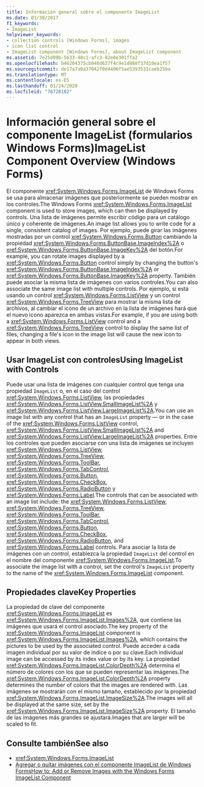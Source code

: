 ```yaml
---
title: Información general sobre el componente ImageList
ms.date: 03/30/2017
f1_keywords:
- ImageList
helpviewer_keywords:
- collection controls [Windows Forms], images
- icon list control
- ImageList component [Windows Forms], about ImageList component
ms.assetid: 7e25d89b-5633-40c1-afc3-82e0e301ffa2
ms.openlocfilehash: b46204375cb046d637f4c9e1d888f37d10ea1f57
ms.sourcegitcommit: de17a7a0a37042f0d4406f5ae5393531caeb25ba
ms.translationtype: MT
ms.contentlocale: es-ES
ms.lasthandoff: 01/24/2020
ms.locfileid: "76728102"
---
```

# <a name="imagelist-component-overview-windows-forms"></a><span data-ttu-id="ef53a-102">Información general sobre el componente ImageList (formularios Windows Forms)</span><span class="sxs-lookup"><span data-stu-id="ef53a-102">ImageList Component Overview (Windows Forms)</span></span>

<span data-ttu-id="ef53a-103">El componente <xref:System.Windows.Forms.ImageList> de Windows Forms se usa para almacenar imágenes que posteriormente se pueden mostrar en los controles.</span><span class="sxs-lookup"><span data-stu-id="ef53a-103">The Windows Forms <xref:System.Windows.Forms.ImageList> component is used to store images, which can then be displayed by controls.</span></span> <span data-ttu-id="ef53a-104">Una lista de imágenes permite escribir código para un catálogo único y coherente de imágenes.</span><span class="sxs-lookup"><span data-stu-id="ef53a-104">An image list allows you to write code for a single, consistent catalog of images.</span></span> <span data-ttu-id="ef53a-105">Por ejemplo, puede girar las imágenes mostradas por un control <xref:System.Windows.Forms.Button> cambiando la propiedad <xref:System.Windows.Forms.ButtonBase.ImageIndex%2A> o <xref:System.Windows.Forms.ButtonBase.ImageKey%2A> del botón.</span><span class="sxs-lookup"><span data-stu-id="ef53a-105">For example, you can rotate images displayed by a <xref:System.Windows.Forms.Button> control simply by changing the button's <xref:System.Windows.Forms.ButtonBase.ImageIndex%2A> or <xref:System.Windows.Forms.ButtonBase.ImageKey%2A> property.</span></span> <span data-ttu-id="ef53a-106">También puede asociar la misma lista de imágenes con varios controles.</span><span class="sxs-lookup"><span data-stu-id="ef53a-106">You can also associate the same image list with multiple controls.</span></span> <span data-ttu-id="ef53a-107">Por ejemplo, si está usando un control <xref:System.Windows.Forms.ListView> y un control <xref:System.Windows.Forms.TreeView> para mostrar la misma lista de archivos, al cambiar el icono de un archivo en la lista de imágenes hará que el nuevo icono aparezca en ambas vistas.</span><span class="sxs-lookup"><span data-stu-id="ef53a-107">For example, if you are using both a <xref:System.Windows.Forms.ListView> control and a <xref:System.Windows.Forms.TreeView> control to display the same list of files, changing a file's icon in the image list will cause the new icon to appear in both views.</span></span>

## <a name="using-imagelist-with-controls"></a><span data-ttu-id="ef53a-108">Usar ImageList con controles</span><span class="sxs-lookup"><span data-stu-id="ef53a-108">Using ImageList with Controls</span></span>

<span data-ttu-id="ef53a-109">Puede usar una lista de imágenes con cualquier control que tenga una propiedad `ImageList` o, en el caso del control <xref:System.Windows.Forms.ListView>, las propiedades <xref:System.Windows.Forms.ListView.SmallImageList%2A> y <xref:System.Windows.Forms.ListView.LargeImageList%2A>.</span><span class="sxs-lookup"><span data-stu-id="ef53a-109">You can use an image list with any control that has an `ImageList` property — or in the case of the <xref:System.Windows.Forms.ListView> control, <xref:System.Windows.Forms.ListView.SmallImageList%2A> and <xref:System.Windows.Forms.ListView.LargeImageList%2A> properties.</span></span> <span data-ttu-id="ef53a-110">Entre los controles que pueden asociarse con una lista de imágenes se incluyen <xref:System.Windows.Forms.ListView>, <xref:System.Windows.Forms.TreeView>, <xref:System.Windows.Forms.ToolBar>, <xref:System.Windows.Forms.TabControl>, <xref:System.Windows.Forms.Button>, <xref:System.Windows.Forms.CheckBox>, <xref:System.Windows.Forms.RadioButton> y <xref:System.Windows.Forms.Label>.</span><span class="sxs-lookup"><span data-stu-id="ef53a-110">The controls that can be associated with an image list include: the <xref:System.Windows.Forms.ListView>, <xref:System.Windows.Forms.TreeView>, <xref:System.Windows.Forms.ToolBar>, <xref:System.Windows.Forms.TabControl>, <xref:System.Windows.Forms.Button>, <xref:System.Windows.Forms.CheckBox>, <xref:System.Windows.Forms.RadioButton>, and <xref:System.Windows.Forms.Label> controls.</span></span> <span data-ttu-id="ef53a-111">Para asociar la lista de imágenes con un control, establezca la propiedad `ImageList` del control en el nombre del componente <xref:System.Windows.Forms.ImageList>.</span><span class="sxs-lookup"><span data-stu-id="ef53a-111">To associate the image list with a control, set the control's `ImageList` property to the name of the <xref:System.Windows.Forms.ImageList> component.</span></span>

## <a name="key-properties"></a><span data-ttu-id="ef53a-112">Propiedades clave</span><span class="sxs-lookup"><span data-stu-id="ef53a-112">Key Properties</span></span>

<span data-ttu-id="ef53a-113">La propiedad de clave del componente <xref:System.Windows.Forms.ImageList> es <xref:System.Windows.Forms.ImageList.Images%2A>, que contiene las imágenes que usará el control asociado.</span><span class="sxs-lookup"><span data-stu-id="ef53a-113">The key property of the <xref:System.Windows.Forms.ImageList> component is <xref:System.Windows.Forms.ImageList.Images%2A>, which contains the pictures to be used by the associated control.</span></span> <span data-ttu-id="ef53a-114">Puede acceder a cada imagen individual por su valor de índice o por su clave.</span><span class="sxs-lookup"><span data-stu-id="ef53a-114">Each individual image can be accessed by its index value or by its key.</span></span> <span data-ttu-id="ef53a-115">La propiedad <xref:System.Windows.Forms.ImageList.ColorDepth%2A> determina el número de colores con los que se pueden representar las imágenes.</span><span class="sxs-lookup"><span data-stu-id="ef53a-115">The <xref:System.Windows.Forms.ImageList.ColorDepth%2A> property determines the number of colors that the images are rendered with.</span></span> <span data-ttu-id="ef53a-116">Las imágenes se mostrarán con el mismo tamaño, establecido por la propiedad <xref:System.Windows.Forms.ImageList.ImageSize%2A>.</span><span class="sxs-lookup"><span data-stu-id="ef53a-116">The images will all be displayed at the same size, set by the <xref:System.Windows.Forms.ImageList.ImageSize%2A> property.</span></span> <span data-ttu-id="ef53a-117">El tamaño de las imágenes más grandes se ajustará.</span><span class="sxs-lookup"><span data-stu-id="ef53a-117">Images that are larger will be scaled to fit.</span></span>

## <a name="see-also"></a><span data-ttu-id="ef53a-118">Consulte también</span><span class="sxs-lookup"><span data-stu-id="ef53a-118">See also</span></span>

- <xref:System.Windows.Forms.ImageList>
- [<span data-ttu-id="ef53a-119">Agregar o quitar imágenes con el componente ImageList de Windows Forms</span><span class="sxs-lookup"><span data-stu-id="ef53a-119">How to: Add or Remove Images with the Windows Forms ImageList Component</span></span>](how-to-add-or-remove-images-with-the-windows-forms-imagelist-component.md)
